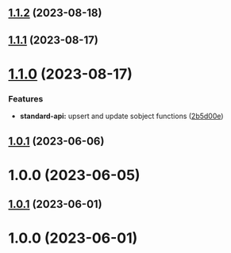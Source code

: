 ## [1.1.2](https://github.com/bolomio/salesforce-connector/compare/v1.1.1...v1.1.2) (2023-08-18)

## [1.1.1](https://github.com/bolomio/salesforce-connector/compare/v1.1.0...v1.1.1) (2023-08-17)

# [1.1.0](https://github.com/bolomio/salesforce-connector/compare/v1.0.1...v1.1.0) (2023-08-17)


### Features

* **standard-api:** upsert and update sobject functions ([2b5d00e](https://github.com/bolomio/salesforce-connector/commit/2b5d00e0cf9de4055b948cd70fff5dc05d7a5465))

## [1.0.1](https://github.com/bolomio/salesforce-connector/compare/v1.0.0...v1.0.1) (2023-06-06)

# 1.0.0 (2023-06-05)

## [1.0.1](https://github.com/bolomio/salesforce-connector/compare/v1.0.0...v1.0.1) (2023-06-01)

# 1.0.0 (2023-06-01)
